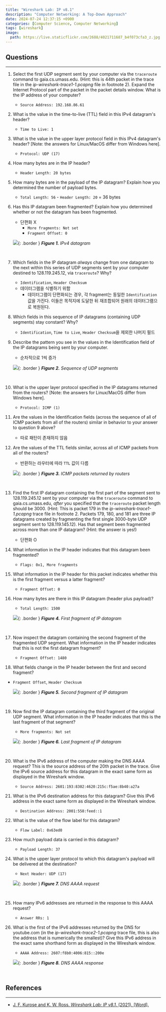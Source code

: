 ```yaml
---
title: "Wireshark Lab: IP v8.1"
description: "Computer Networking: A Top-Down Approach"
date: 2024-07-24 12:37:15 +0900
categories: [Computer Science, Computer Networking]
tags: [wireshark]
image:
  path: https://live.staticflickr.com/2688/4021711687_b4f073cfa3_z.jpg
---
```


## Questions

---

1. Select the first UDP segment sent by your computer via the `traceroute` command to gaia.cs.umass.edu. (Hint: this is 44th packet in the trace file in the _ip-wireshark-trace1-1.pcapng_ file in footnote 2). Expand the Internet Protocol part of the packet in the packet details window. What is the IP address of your computer?
   - `Source Address: 192.168.86.61`

2. What is the value in the time-to-live (TTL) field in this IPv4 datagram's header?
   - `Time to Live: 1`

3. What is the value in the upper layer protocol field in this IPv4 datagram's header? [Note: the answers for Linux/MacOS differ from Windows here].
   - `Protocol: UDP (17)`

4. How many bytes are in the IP header?
   - `Header Length: 20 bytes`

5. How many bytes are in the payload of the IP datagram? Explain how you determined the number of payload bytes.
   - `Total Length: 56` - `Header Length: 20` = 36 bytes

6. Has this IP datagram been fragmented? Explain how you determined whether or not the datagram has been fragmented.
   - 단편화 X
     - `More fragments: Not set`
     - `Fragment Offset: 0`

   ![](/posts/20240724/ipv4-datagram.png){: .border }
   _**Figure 1.** IPv4 datagram_

   <br>

7. Which fields in the IP datagram _always_ change from one datagram to the next within this series of UDP segments sent by your computer destined to 128.119.245.12, via `traceroute`? Why?
   - `Identification`, `Header Checksum`
   - 데이터그램을 식별하기 위함
     - 데이터그램이 단편화되는 경우, 각 fragment는 동일한 `Identification` 값을 가진다. 이들은 목적지에 도달한 뒤 재조합되어 원래의 데이터그램으로 복원된다.

8. Which fields in this sequence of IP datagrams (containing UDP segments) stay constant? Why?
   - `Identification`, `Time to Live`, `Header Checksum`을 제외한 나머지 필드

9. Describe the pattern you see in the values in the Identification field of the IP datagrams being sent by your computer.
   - 순차적으로 1씩 증가

   ![](/posts/20240724/udp-sequence.png){: .border }
   _**Figure 2.** Sequence of UDP segments_

   <br>

10. What is the upper layer protocol specified in the IP datagrams returned from the routers? [Note: the answers for Linux/MacOS differ from Windows here].
    - `Protocol: ICMP (1)`

11. Are the values in the Identification fields (across the sequence of all of ICMP packets from all of the routers) similar in behavior to your answer to question 9 above?
    - 따로 패턴이 존재하지 않음

12. Are the values of the TTL fields similar, across all of ICMP packets from all of the routers?
    - 반환하는 라우터에 따라 `TTL` 값이 다름

    ![](/posts/20240724/ttl-exceeded.png){: .border }
    _**Figure 3.** ICMP packets returned by routers_

    <br>

13. Find the first IP datagram containing the first part of the segment sent to 128.119.245.12 sent by your computer via the `traceroute` command to gaia.cs.umass.edu, _after_ you specified that the `traceroute` packet length should be 3000. (Hint: This is packet 179 in the _ip-wireshark-trace1-1.pcapng_ trace file in footnote 2. Packets 179, 180, and 181 are three IP datagrams created by fragmenting the first single 3000-byte UDP segment sent to 128.119.145.12). Has that segment been fragmented across more than one IP datagram? (Hint: the answer is yes!)
    - 단편화 O

14. What information in the IP header indicates that this datagram been fragmented?
    - `Flags: 0x1, More fragments`

15. What information in the IP header for this packet indicates whether this is the first fragment versus a latter fragment?
    - `Fragment Offset: 0`

16. How many bytes are there in this IP datagram (header plus payload)?
    - `Total Length: 1500`

    ![](/posts/20240724/fragment-1.png){: .border }
    _**Figure 4.** First fragment of IP datagram_

    <br>

17. Now inspect the datagram containing the second fragment of the fragmented UDP segment. What information in the IP header indicates that this is not the first datagram fragment?
    - `Fragment Offset: 1480`

18. What fields change in the IP header between the first and second fragment?
- `Fragment Offset`, `Header Checksum`

    ![](/posts/20240724/fragment-2.png){: .border }
    _**Figure 5.** Second fragment of IP datagram_

    <br>

19. Now find the IP datagram containing the third fragment of the original UDP segment. What information in the IP header indicates that this is the last fragment of that segment?
    - `More fragments: Not set`

    ![](/posts/20240724/fragment-3.png){: .border }
    _**Figure 6.** Last fragment of IP datagram_

    <br>

20. What is the IPv6 address of the computer making the DNS AAAA request? This is the source address of the 20th packet in the trace. Give the IPv6 source address for this datagram in the exact same form as displayed in the Wireshark window.
    - `Source Address: 2601:193:8302:4620:215c:f5ae:8b40:a27a`

21. What is the IPv6 destination address for this datagram? Give this IPv6 address in the exact same form as displayed in the Wireshark window.
    - `Destination Address: 2001:558:feed::1`

22. What is the value of the flow label for this datagram?
    - `Flow Label: 0x63ed0`

23. How much payload data is carried in this datagram?
    - `Payload Length: 37`

24. What is the upper layer protocol to which this datagram's payload will be delivered at the destination?
    - `Next Header: UDP (17)`

    ![](/posts/20240724/aaaa-request.png){: .border }
    _**Figure 7.** DNS AAAA request_

    <br>

25. How many IPv6 addresses are returned in the response to this AAAA request?
    - `Answer RRs: 1`

26. What is the first of the IPv6 addresses returned by the DNS for youtube.com (in the _ip-wireshark-trace2-1.pcapng_ trace file, this is also the address that is numerically the smallest)? Give this IPv6 address in the exact same shorthand form as displayed in the Wireshark window.
    - `AAAA Address: 2607:f8b0:4006:815::200e`

    ![](/posts/20240724/aaaa-response.png){: .border }
    _**Figure 8.** DNS AAAA response_

    <br>

## References

---

- [J. F. Kurose and K. W. Ross. _Wireshark Lab: IP v8.1_. (2021). [Word].](https://www-net.cs.umass.edu/wireshark-labs/Wireshark_IP_v8.1.doc)
